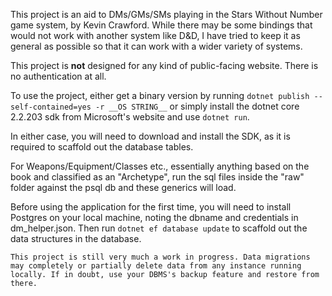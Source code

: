 This project is an aid to DMs/GMs/SMs playing in the Stars Without Number game system, by Kevin Crawford. While there may be some bindings that would not work with another system like D&D, I have tried to keep it as general as possible so that it can work with a wider variety of systems.

This project is __not__ designed for any kind of public-facing website. There is no authentication at all.

To use the project, either get a binary version by running ```dotnet publish --self-contained=yes -r __OS STRING__``` or simply install the dotnet core 2.2.203 sdk from Microsoft's website and use ```dotnet run```.

In either case, you will need to download and install the SDK, as it is required to scaffold out the database tables.

For Weapons/Equipment/Classes etc., essentially anything based on the book and classified as an "Archetype", run the sql files inside the "raw" folder against the psql db and these generics will load.

Before using the application for the first time, you will need to install Postgres on your local machine, noting the dbname and credentials in dm_helper.json. Then run ```dotnet ef database update``` to scaffold out the data structures in the database.

```
This project is still very much a work in progress. Data migrations may completely or partially delete data from any instance running locally. If in doubt, use your DBMS's backup feature and restore from there.
```